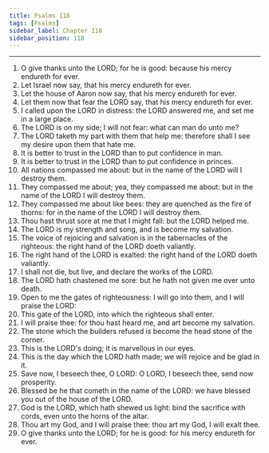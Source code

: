 ```yaml
---
title: Psalms 118
tags: [Psalms]
sidebar_label: Chapter 118
sidebar_position: 118
---
```


---
1. O give thanks unto the LORD; for he is good: because his mercy endureth for ever.
2. Let Israel now say, that his mercy endureth for ever.
3. Let the house of Aaron now say, that his mercy endureth for ever.
4. Let them now that fear the LORD say, that his mercy endureth for ever.
5. I called upon the LORD in distress: the LORD answered me, and set me in a large place.
6. The LORD is on my side; I will not fear: what can man do unto me?
7. The LORD taketh my part with them that help me: therefore shall I see my desire upon them that hate me.
8. It is better to trust in the LORD than to put confidence in man.
9. It is better to trust in the LORD than to put confidence in princes.
10. All nations compassed me about: but in the name of the LORD will I destroy them.
11. They compassed me about; yea, they compassed me about: but in the name of the LORD I will destroy them.
12. They compassed me about like bees: they are quenched as the fire of thorns: for in the name of the LORD I will destroy them.
13. Thou hast thrust sore at me that I might fall: but the LORD helped me.
14. The LORD is my strength and song, and is become my salvation.
15. The voice of rejoicing and salvation is in the tabernacles of the righteous: the right hand of the LORD doeth valiantly.
16. The right hand of the LORD is exalted: the right hand of the LORD doeth valiantly.
17. I shall not die, but live, and declare the works of the LORD.
18. The LORD hath chastened me sore: but he hath not given me over unto death.
19. Open to me the gates of righteousness: I will go into them, and I will praise the LORD:
20. This gate of the LORD, into which the righteous shall enter.
21. I will praise thee: for thou hast heard me, and art become my salvation.
22. The stone which the builders refused is become the head stone of the corner.
23. This is the LORD's doing; it is marvellous in our eyes.
24. This is the day which the LORD hath made; we will rejoice and be glad in it.
25. Save now, I beseech thee, O LORD: O LORD, I beseech thee, send now prosperity.
26. Blessed be he that cometh in the name of the LORD: we have blessed you out of the house of the LORD.
27. God is the LORD, which hath shewed us light: bind the sacrifice with cords, even unto the horns of the altar.
28. Thou art my God, and I will praise thee: thou art my God, I will exalt thee.
29. O give thanks unto the LORD; for he is good: for his mercy endureth for ever.